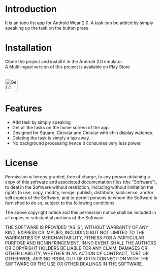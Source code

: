# Introduction
It is an todo list app for Android Wear 2.0. A task can be added by simply speaking up the task on the button press.

# Installation
Clone the project and install it in the Android 2.0 emulator. <br/>
A Multilingual version of this project is available on Play Store <br/><br/>

<a href='https://play.google.com/store/apps/details?id=com.palkesh.dailytodotasks.paid&hl=en'><img alt='Get it on Google Play' height="40px" src='https://raw.githubusercontent.com/laurent22/joplin/master/docs/images/BadgeAndroid.png'/></a>

# Features 

- Add task by simply speaking 
- Get all the tasks on the home screen of the app
- Designed for Square, Circular and Circular with chin display watches.
- Deleting the task is simply a tap away.
- No background processing hence it consumes very less power.

# License

Permission is hereby granted, free of charge, to any person obtaining a copy of this software and associated documentation files (the "Software"), to deal in the Software without restriction, including without limitation the rights to use, copy, modify, merge, publish, distribute, sublicense, and/or sell copies of the Software, and to permit persons to whom the Software is furnished to do so, subject to the following conditions:

The above copyright notice and this permission notice shall be included in all copies or substantial portions of the Software.

THE SOFTWARE IS PROVIDED "AS IS", WITHOUT WARRANTY OF ANY KIND, EXPRESS OR IMPLIED, INCLUDING BUT NOT LIMITED TO THE WARRANTIES OF MERCHANTABILITY, FITNESS FOR A PARTICULAR PURPOSE AND NONINFRINGEMENT. IN NO EVENT SHALL THE AUTHORS OR COPYRIGHT HOLDERS BE LIABLE FOR ANY CLAIM, DAMAGES OR OTHER LIABILITY, WHETHER IN AN ACTION OF CONTRACT, TORT OR OTHERWISE, ARISING FROM, OUT OF OR IN CONNECTION WITH THE SOFTWARE OR THE USE OR OTHER DEALINGS IN THE SOFTWARE.
